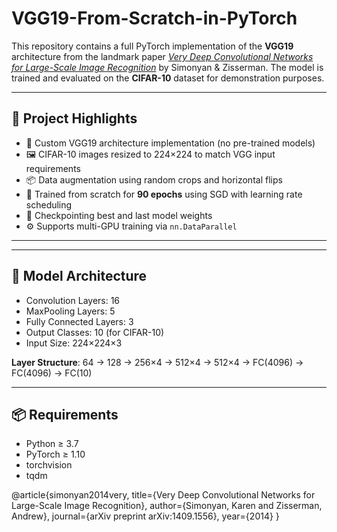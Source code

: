 # VGG19-From-Scratch-in-PyTorch

This repository contains a full PyTorch implementation of the **VGG19** architecture from the landmark paper [*Very Deep Convolutional Networks for Large-Scale Image Recognition*](https://arxiv.org/abs/1409.1556) by Simonyan & Zisserman. The model is trained and evaluated on the **CIFAR-10** dataset for demonstration purposes.

---

## 📌 Project Highlights

- 🔧 Custom VGG19 architecture implementation (no pre-trained models)
- 🖼️ CIFAR-10 images resized to 224×224 to match VGG input requirements
- 📦 Data augmentation using random crops and horizontal flips
- 💪 Trained from scratch for **90 epochs** using SGD with learning rate scheduling
- 💾 Checkpointing best and last model weights
- ⚙️ Supports multi-GPU training via `nn.DataParallel`

---

---

## 🧠 Model Architecture

- Convolution Layers: 16  
- MaxPooling Layers: 5  
- Fully Connected Layers: 3  
- Output Classes: 10 (for CIFAR-10)  
- Input Size: 224×224×3

**Layer Structure**:
64 → 128 → 256×4 → 512×4 → 512×4 → FC(4096) → FC(4096) → FC(10)


---

## 📦 Requirements

- Python ≥ 3.7  
- PyTorch ≥ 1.10  
- torchvision  
- tqdm  


@article{simonyan2014very,
  title={Very Deep Convolutional Networks for Large-Scale Image Recognition},
  author={Simonyan, Karen and Zisserman, Andrew},
  journal={arXiv preprint arXiv:1409.1556},
  year={2014}
}


